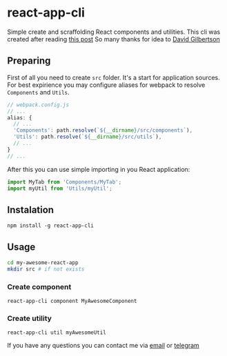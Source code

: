 # react-app-cli
Simple create and scraffolding React components and utilities.
This cli was created after reading [this post](https://hackernoon.com/the-100-correct-way-to-structure-a-react-app-or-why-theres-no-such-thing-3ede534ef1ed)
So many thanks for idea to [David Gilbertson](https://hackernoon.com/@david.gilbertson?source=post_header_lockup)

## Preparing
First of all you need to create `src` folder. It's a start for application sources.
For best expirience you may configure aliases for webpack to resolve `Components` and `Utils`.
```javascript
// webpack.config.js
// ...
alias: {
  // ...
  'Components': path.resolve(`${__dirname}/src/components`),
  'Utils': path.resolve(`${__dirname}/src/utils`),
  // ...
}
// ...
```
After this you can use simple importing in you React application:
```javascript
import MyTab from 'Components/MyTab';
import myUtil from 'Utils/myUtil';
```

## Instalation
`npm install -g react-app-cli`

## Usage
```bash
cd my-awesome-react-app
mkdir src # if not exists
```
### Create component
`react-app-cli component MyAwesomeComponent`
### Create utility
`react-app-cli util myAwesomeUtil`

If you have any questions you can contact me via [email](mailto:djnafany@gmail.com) or [telegram](@dariusnorv)
